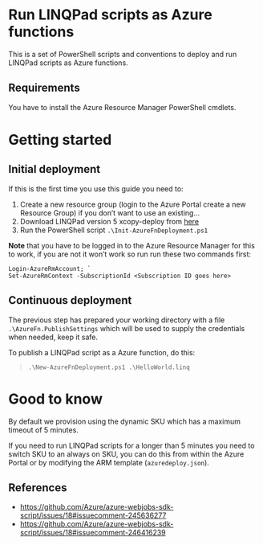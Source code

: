 # Run LINQPad scripts as Azure functions

This is a set of PowerShell scripts and conventions to deploy and run LINQPad scripts as Azure functions.

## Requirements

You have to install the Azure Resource Manager PowerShell cmdlets.

# Getting started

## Initial deployment

If this is the first time you use this guide you need to:

1. Create a new resource group (login to the Azure Portal create a new Resource Group) if you don’t want to use an existing...
2. Download LINQPad version 5 xcopy-deploy from [here](http://www.linqpad.net/download.aspx)
3. Run the PowerShell script `.\Init-AzureFnDeployment.ps1`

**Note** that you have to be logged in to the Azure Resource Manager for this to work, if you are not it won’t work so run run these two commands first:

~~~
Login-AzureRmAccount; `
Set-AzureRmContext -SubscriptionId <Subscription ID goes here>
~~~

## Continuous deployment

The previous step has prepared your working directory with a file `.\AzureFn.PublishSettings` which will be used to supply the credentials when needed, keep it safe.

To publish a LINQPad script as a Azure function, do this:

> `.\New-AzureFnDeployment.ps1 .\HelloWorld.linq`

# Good to know

By default we provision using the dynamic SKU which has a maximum timeout of 5 minutes.

If you need to run LINQPad scripts for a longer than 5 minutes you need to switch SKU to an always on SKU, you can do this from within the Azure Portal or by modifying the ARM template (`azuredeploy.json`).

## References

- https://github.com/Azure/azure-webjobs-sdk-script/issues/18#issuecomment-245636277
- https://github.com/Azure/azure-webjobs-sdk-script/issues/18#issuecomment-246416239
